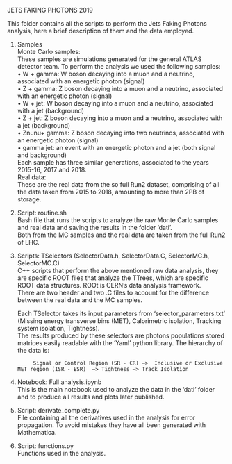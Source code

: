 
JETS FAKING PHOTONS 2019

This folder contains all the scripts to perform the Jets Faking Photons analysis, here a brief description of them and the data employed.

1. Samples  
	Monte Carlo samples:  
		These samples are simulations generated for the general ATLAS detector team. To perform the analysis we used the following samples:  
			• W + gamma: W boson decaying into a muon and a neutrino, associated with an energetic photon (signal)  
			• Z + gamma:  Z boson decaying into a muon and a neutrino, associated with an energetic photon (signal)  
			• W + jet: W boson decaying into a muon and a neutrino, associated with a jet (background)  
			• Z + jet:  Z boson decaying into a muon and a neutrino, associated with a jet (background)  
			• Znunu+ gamma: Z boson decaying into two neutrinos, associated with an energetic photon (signal)  
			• gamma jet: an event with an energetic photon and a jet (both signal and background)  
		Each sample has three similar generations, associated to the years 2015-16, 2017 and 2018.  
	Real data:  
		These are the real data from the so full Run2 dataset, comprising of all the data taken from 2015 to 2018, amounting to more than 2PB of storage.  
  
2. Script: routine.sh  
	Bash file that runs the scripts to analyze the raw Monte Carlo samples and real data and saving the results in the folder ‘dati’.   
	Both from the MC samples and the real data are taken from the full Run2 of LHC.  
  
  
2. Scripts: TSelectors (SelectorData.h, SelectorData.C, SelectorMC.h, SelectorMC.C)  
	C++ scripts that perform the above mentioned raw data analysis, they are specific ROOT files that analyze the TTrees, which are specific ROOT data structures. ROOt is CERN’s data analysis framework.  
	There are two header and two .C files to account for the difference between the real data and the MC samples.  
  
	Each TSelector takes its input parameters from ‘selector_parameters.txt’ (Missing energy transverse bins (MET), Calorimetric isolation, Tracking system isolation, Tightness).  
	The results produced by these selectors are photons populations stored matrices easily readable with the ‘Yaml’ python library. The hierarchy of the data is:   

			Signal or Control Region (SR - CR) —>  Inclusive or Exclusive MET region (ISR - ESR)  —> Tightness —> Track Isolation  
  
3. Notebook: Full analysis.ipynb  
	This is the main notebook used to analyze the data in the ‘dati’ folder and to produce all results and plots later published.  
  
4. Script: derivate_complete.py  
	File containing all the derivatives used in the analysis for error propagation. To avoid mistakes they have all been generated with Mathematica.  
  
5. Script: functions.py  
	Functions used in the analysis.  

